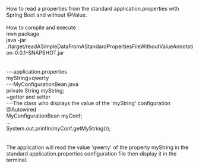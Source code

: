 How to read a properties from the standard application.properties with Spring Boot and without @Value.<br/>
<br/>
How to compile and execute :<br/>
mvn package<br/>
java -jar ./target/readASimpleDataFromAStandardPropertiesFileWithoutValueAnnotation-0.0.1-SNAPSHOT.jar<br/>
<br/>
<br/>
---application.properties<br/>
myString=qwerty<br/>
---MyConfigurationBean.java<br/>
private String myString;<br/>
+getter and setter<br/>
---The class who displays the value of the 'myString' configuration<br/>
@Autowired<br/>
MyConfigurationBean myConf;<br/>
...<br/>
System.out.println(myConf.getMyString());<br/>
<br/>
<br/>
The application will read the value 'qwerty' of the property myString in the standard application.properties configuration file then display it in the terminal.<br/>


